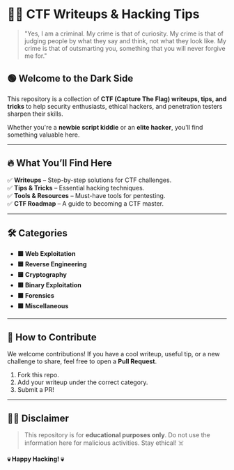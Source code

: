 # 🏴‍☠️ CTF Writeups & Hacking Tips

> "Yes, I am a criminal. My crime is that of curiosity. My crime is that of judging people by what they say and think, not what they look like. My crime is that of outsmarting you, something that you will never forgive me for."

## 🟢 Welcome to the Dark Side

This repository is a collection of **CTF (Capture The Flag) writeups, tips, and tricks** to help security enthusiasts, ethical hackers, and penetration testers sharpen their skills.

Whether you're a **newbie script kiddie** or an **elite hacker**, you'll find something valuable here. 

---

## 🔥 What You’ll Find Here

✅ **Writeups** – Step-by-step solutions for CTF challenges.  
✅ **Tips & Tricks** – Essential hacking techniques.  
✅ **Tools & Resources** – Must-have tools for pentesting.  
✅ **CTF Roadmap** – A guide to becoming a CTF master.  

---

## 🛠️ Categories

- **🟩 Web Exploitation**  
- **🟦 Reverse Engineering**  
- **🟨 Cryptography**  
- **🟥 Binary Exploitation**  
- **🟧 Forensics**  
- **🟪 Miscellaneous**  

---

## 🚀 How to Contribute

We welcome contributions! If you have a cool writeup, useful tip, or a new challenge to share, feel free to open a **Pull Request**.

1. Fork this repo.  
2. Add your writeup under the correct category.  
3. Submit a PR!  

---

## 🕵️‍♂️ Disclaimer

> This repository is for **educational purposes only**. Do not use the information here for malicious activities. Stay ethical! ☠️

**💀 Happy Hacking! 💀**
